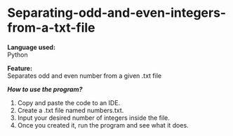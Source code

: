# Separating-odd-and-even-integers-from-a-txt-file
__Language used:__<br>
Python

__Feature:__<br>
Separates odd and even number from a given .txt file

***How to use the program?***
1. Copy and paste the code to an IDE.
2. Create a .txt file named numbers.txt.
4. Input your desired number of integers inside the file.
3. Once you created it, run the program and see what it does.
